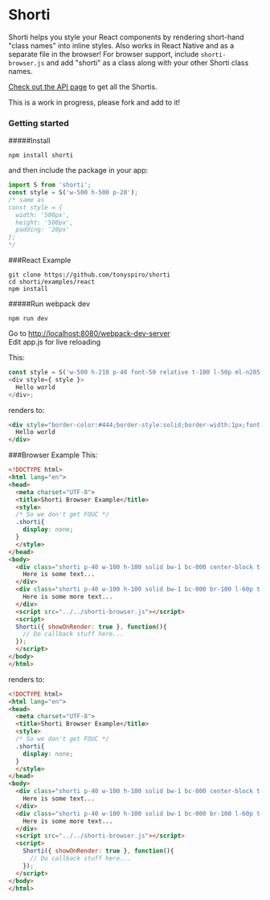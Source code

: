 # Shorti
Shorti helps you style your React components by rendering short-hand "class names" into inline styles.  Also works in React Native and as a separate file in the browser!  For browser support, include ```shorti-browser.js``` and add "shorti" as a class along with your other Shorti class names.

[Check out the API page](https://github.com/tonyspiro/shorti/blob/master/API.md) to get all the Shortis.

This is a work in progress, please fork and add to it!

### Getting started

#####Install
```
npm install shorti
```
and then include the package in your app:
```javascript
import S from 'shorti';
const style = S('w-500 h-500 p-20');
/* same as 
const style = {
  width: '500px',
  height: '500px',
  padding: '20px'
};
*/
```
###React Example
```
git clone https://github.com/tonyspiro/shorti
cd shorti/examples/react
npm install
```
#####Run webpack dev
```
npm run dev
```
Go to [http://localhost:8080/webpack-dev-server](http://localhost:8080/webpack-dev-server)<br>
Edit app.js for live reloading

This:
```javascript
const style = S('w-500 h-210 p-40 font-50 relative t-100 l-50p ml-n205 solid bw-1 bc-444');
<div style={ style }>
  Hello world
</div>;
```
renders to:
```html
<div style="border-color:#444;border-style:solid;border-width:1px;font-size:50px;height:210px;left:50%;margin-left:-205px;padding:40px;position:relative;top:100px;width:500px;">
  Hello world
</div>
```
###Browser Example
This:
```html
<!DOCTYPE html>
<html lang="en">
<head>
  <meta charset="UTF-8">
  <title>Shorti Browser Example</title>
  <style>
  /* So we don't get FOUC */
  .shorti{
  	display: none;
  }
  </style>
</head>
<body>
  <div class="shorti p-40 w-100 h-100 solid bw-1 bc-000 center-block t-100 relative">
    Here is some text...
  </div>
  <div class="shorti p-40 w-100 h-100 solid bw-1 bc-000 br-100 l-60p t-107 absolute">
  	Here is some more text...
  </div>
  <script src="../../shorti-browser.js"></script>
  <script>
  Shorti({ showOnRender: true }, function(){
    // Do callback stuff here...
  });
  </script>
</body>
</html>
```
renders to:
```html
<!DOCTYPE html>
<html lang="en">
<head>
  <meta charset="UTF-8">
  <title>Shorti Browser Example</title>
  <style>
  /* So we don't get FOUC */
  .shorti{
    display: none;
  }
  </style>
</head>
<body>
  <div class="shorti p-40 w-100 h-100 solid bw-1 bc-000 center-block t-100 relative" style="border: 1px solid rgb(0, 0, 0); height: 100px; margin: 0px auto; padding: 40px; position: relative; top: 100px; width: 100px; display: block;">
    Here is some text...
  </div>
  <div class="shorti p-40 w-100 h-100 solid bw-1 bc-000 br-100 l-60p t-107 absolute" style="border: 1px solid rgb(0, 0, 0); border-radius: 100px; height: 100px; left: 60%; padding: 40px; position: absolute; top: 107px; width: 100px; display: block;">
    Here is some more text...
  </div>
  <script src="../../shorti-browser.js"></script>
  <script>
    Shorti({ showOnRender: true }, function(){
      // Do callback stuff here...
    });
  </script>
</body>
</html>
```
